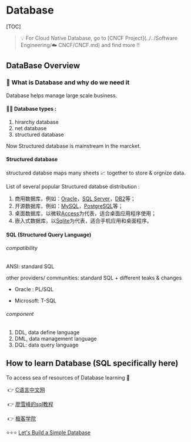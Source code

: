 # Database

[TOC]



> :bulb: For Cloud Native Database, go to  [CNCF Project](../../Software Engineering/☁️ CNCF/CNCF.md) and find more !!



## DataBase Overview

### 🤔 What is Database and why do we need it

Database helps manage large scale business. 



#### 👨‍💻 Database types :

1. hirarchy database
2. net database
3. structured database

Now Structured database is mainstream in the marcket. 



#### Structured database

structured databse maps many sheets 📈 together to store & orgnize data. 

List of several popular Structured databse distribution : 

1. 商用数据库，例如：[Oracle](https://www.oracle.com/)，[SQL Server](https://www.microsoft.com/sql-server/)，[DB2](https://www.ibm.com/db2/)等；
2. 开源数据库，例如：[MySQL](https://www.mysql.com/)，[PostgreSQL](https://www.postgresql.org/)等；
3. 桌面数据库，以微软[Access](https://products.office.com/access)为代表，适合桌面应用程序使用；
4. 嵌入式数据库，以[Sqlite](https://sqlite.org/)为代表，适合手机应用和桌面程序。



#### SQL (Structured Query Language)

###### compatibility

ANSI: standard SQL

other providers/ communities: standard SQL + different teaks & changes 

- Oracle : PL/SQL

- Microsoft: T-SQL

  

###### component

1. DDL, data define language
2. DML, data management language
3. DQL: data query language



## How to learn Database (SQL specifically here)

To access sea of resources of Database learning 🤤 

​	👉 [C语言中文网](http://c.biancheng.net/mysql/10/)

​	👉 [廖雪峰的sql教程](https://www.liaoxuefeng.com/wiki/1177760294764384/1179613436834240)

​	👉 [极客学院](https://wiki.jikexueyuan.com/project/mysql/)

⭐️⭐️⭐️ [Let's Build a Simple Database](https://cstack.github.io/db_tutorial/parts/part1.html)

